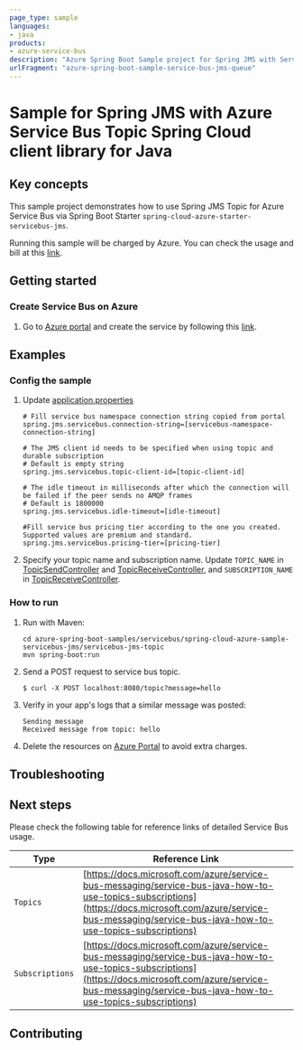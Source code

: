```yaml
---
page_type: sample
languages:
- java
products:
- azure-service-bus
description: "Azure Spring Boot Sample project for Spring JMS with Service Bus Topic client library"
urlFragment: "azure-spring-boot-sample-service-bus-jms-queue"
---
```


# Sample for Spring JMS with Azure Service Bus Topic Spring Cloud client library for Java
## Key concepts

This sample project demonstrates how to use Spring JMS Topic for Azure Service Bus via Spring Boot Starter `spring-cloud-azure-starter-servicebus-jms`.

Running this sample will be charged by Azure. You can check the usage and bill at this [link](https://azure.microsoft.com/account/).

## Getting started



### Create Service Bus on Azure
1. Go to [Azure portal](https://portal.azure.com/) and create the service by following this [link](https://docs.microsoft.com/azure/service-bus-messaging/service-bus-create-namespace-portal). 


## Examples                                           
### Config the sample
1. Update [application.properties](https://github.com/Azure-Samples/azure-spring-boot-samples/blob/spring-cloud-azure_4.0/servicebus/spring-cloud-azure-sample-servicebus-jms/servicebus-jms-topic/src/main/resources/application.properties)

    ```properties
    # Fill service bus namespace connection string copied from portal
    spring.jms.servicebus.connection-string=[servicebus-namespace-connection-string]
    
    # The JMS client id needs to be specified when using topic and durable subscription
    # Default is empty string
    spring.jms.servicebus.topic-client-id=[topic-client-id]
    
    # The idle timeout in milliseconds after which the connection will be failed if the peer sends no AMQP frames
    # Default is 1800000
    spring.jms.servicebus.idle-timeout=[idle-timeout]
   
    #Fill service bus pricing tier according to the one you created. Supported values are premium and standard.
    spring.jms.servicebus.pricing-tier=[pricing-tier]
    ```

2. Specify your topic name and subscription name. Update `TOPIC_NAME` in [TopicSendController] and [TopicReceiveController], and `SUBSCRIPTION_NAME` in [TopicReceiveController].

### How to run
1. Run with Maven:
    ```
    cd azure-spring-boot-samples/servicebus/spring-cloud-azure-sample-servicebus-jms/servicebus-jms-topic
    mvn spring-boot:run
    ```

2. Send a POST request to service bus topic.
    ```
    $ curl -X POST localhost:8080/topic?message=hello
    ```

3. Verify in your app's logs that a similar message was posted:
    ```
    Sending message
    Received message from topic: hello
    ```
    
4. Delete the resources on [Azure Portal](https://ms.portal.azure.com/) to avoid extra charges.

## Troubleshooting
## Next steps

Please check the following table for reference links of detailed Service Bus usage. 

Type | Reference Link
--- | ---
`Topics` | [https://docs.microsoft.com/azure/service-bus-messaging/service-bus-java-how-to-use-topics-subscriptions](https://docs.microsoft.com/azure/service-bus-messaging/service-bus-java-how-to-use-topics-subscriptions)
`Subscriptions` | [https://docs.microsoft.com/azure/service-bus-messaging/service-bus-java-how-to-use-topics-subscriptions](https://docs.microsoft.com/azure/service-bus-messaging/service-bus-java-how-to-use-topics-subscriptions)

## Contributing

<!-- LINKS -->

[TopicSendController]: https://github.com/Azure-Samples/azure-spring-boot-samples/blob/spring-cloud-azure_4.0/servicebus/spring-cloud-azure-sample-servicebus-jms/servicebus-jms-topic/src/main/java/com/azure/spring/sample/jms/topic/TopicSendController.java
[TopicReceiveController]: https://github.com/Azure-Samples/azure-spring-boot-samples/blob/spring-cloud-azure_4.0/servicebus/spring-cloud-azure-sample-servicebus-jms/servicebus-jms-topic/src/main/java/com/azure/spring/sample/jms/topic/TopicReceiveController.java
